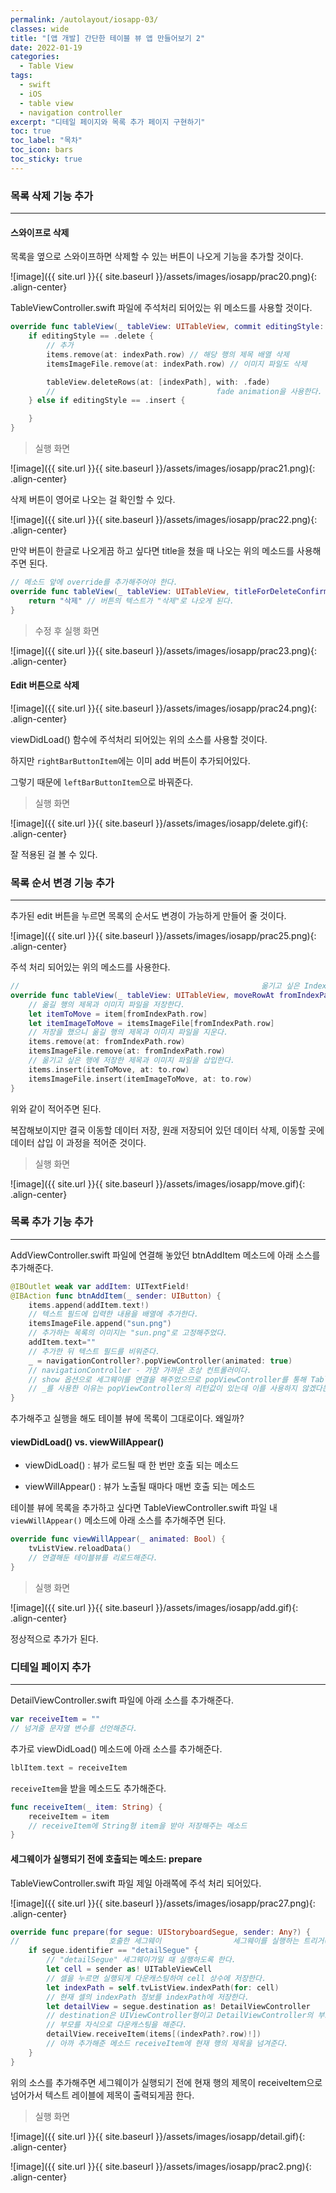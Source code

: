 ```yaml
---
permalink: /autolayout/iosapp-03/
classes: wide
title: "[앱 개발] 간단한 테이블 뷰 앱 만들어보기 2"
date: 2022-01-19
categories:
  - Table View
tags:
  - swift
  - iOS
  - table view
  - navigation controller
excerpt: "디테일 페이지와 목록 추가 페이지 구현하기"
toc: true
toc_label: "목차"
toc_icon: bars
toc_sticky: true
---
```


### 목록 삭제 기능 추가

---

#### 스와이프로 삭제

목록을 옆으로 스와이프하면 삭제할 수 있는 버튼이 나오게 기능을 추가할 것이다.

![image]({{ site.url }}{{ site.baseurl }}/assets/images/iosapp/prac20.png){: .align-center}

TableViewController.swift 파일에 주석처리 되어있는 위 메소드를 사용할 것이다.

```swift
override func tableView(_ tableView: UITableView, commit editingStyle: UITableViewCellEditingStyle, forRowAt indexPath: IndexPath) {
    if editingStyle == .delete {
        // 추가
        items.remove(at: indexPath.row) // 해당 행의 제목 배열 삭제
        itemsImageFile.remove(at: indexPath.row) // 이미지 파일도 삭제

        tableView.deleteRows(at: [indexPath], with: .fade)
        //                                    fade animation을 사용한다.
    } else if editingStyle == .insert {

    }
}
```

> 실행 화면

![image]({{ site.url }}{{ site.baseurl }}/assets/images/iosapp/prac21.png){: .align-center}

삭제 버튼이 영어로 나오는 걸 확인할 수 있다.

![image]({{ site.url }}{{ site.baseurl }}/assets/images/iosapp/prac22.png){: .align-center}

만약 버튼이 한글로 나오게끔 하고 싶다면 title을 쳤을 때 나오는 위의 메소드를 사용해주면 된다.

```swift
// 메소드 앞에 override를 추가해주어야 한다.
override func tableView(_ tableView: UITableView, titleForDeleteConfirmationButtonForRowAt indexPath: IndexPath) -> String? {
    return "삭제" // 버튼의 텍스트가 "삭제"로 나오게 된다.
}
```

> 수정 후 실행 화면

![image]({{ site.url }}{{ site.baseurl }}/assets/images/iosapp/prac23.png){: .align-center}

#### Edit 버튼으로 삭제

![image]({{ site.url }}{{ site.baseurl }}/assets/images/iosapp/prac24.png){: .align-center}

viewDidLoad() 함수에 주석처리 되어있는 위의 소스를 사용할 것이다.

하지만 `rightBarButtonItem`에는 이미 add 버튼이 추가되어있다.

그렇기 때문에 `leftBarButtonItem`으로 바꿔준다.

> 실행 화면

![image]({{ site.url }}{{ site.baseurl }}/assets/images/iosapp/delete.gif){: .align-center}

잘 적용된 걸 볼 수 있다.

### 목록 순서 변경 기능 추가

---

추가된 edit 버튼을 누르면 목록의 순서도 변경이 가능하게 만들어 줄 것이다.

![image]({{ site.url }}{{ site.baseurl }}/assets/images/iosapp/prac25.png){: .align-center}

주석 처리 되어있는 위의 메소드를 사용한다.

```swift
//                                                      옮기고 싶은 IndexPath         옮길 위치
override func tableView(_ tableView: UITableView, moveRowAt fromIndexPath: IndexPath, to: IndexPath) {
    // 옮길 행의 제목과 이미지 파일을 저장한다.
    let itemToMove = item[fromIndexPath.row]
    let itemImageToMove = itemsImageFile[fromIndexPath.row]
    // 저장을 했으니 옮길 행의 제목과 이미지 파일을 지운다.
    items.remove(at: fromIndexPath.row)
    itemsImageFile.remove(at: fromIndexPath.row)
    // 옮기고 싶은 행에 저장한 제목과 이미지 파일을 삽입한다.
    items.insert(itemToMove, at: to.row)
    itemsImageFile.insert(itemImageToMove, at: to.row)
}
```

위와 같이 적어주면 된다.

복잡해보이지만 결국 이동할 데이터 저장, 원래 저장되어 있던 데이터 삭제, 이동할 곳에 데이터 삽입 이 과정을 적어준 것이다.

> 실행 화면

![image]({{ site.url }}{{ site.baseurl }}/assets/images/iosapp/move.gif){: .align-center}

### 목록 추가 기능 추가

---

AddViewController.swift 파일에 연결해 놓았던 btnAddItem 메소드에 아래 소스를 추가해준다.

```swift
@IBOutlet weak var addItem: UITextField!
@IBAction func btnAddItem(_ sender: UIButton) {
    items.append(addItem.text!)
    // 텍스트 필드에 입력한 내용을 배열에 추가한다.
    itemsImageFile.append("sun.png")
    // 추가하는 목록의 이미지는 "sun.png"로 고정해주었다.
    addItem.text=""
    // 추가한 뒤 텍스트 필드를 비워준다.
    _ = navigationController?.popViewController(animated: true)
    // navigationController - 가장 가까운 조상 컨트롤러이다.
    // show 옵션으로 세그웨이를 연결을 해주었으므로 popViewController를 통해 Table View로 돌아가게 된다.
    // _를 사용한 이유는 popViewController의 리턴값이 있는데 이를 사용하지 않겠다는 의미이다.
}
```

추가해주고 실행을 해도 테이블 뷰에 목록이 그대로이다. 왜일까?

#### viewDidLoad() vs. viewWillAppear()

- viewDidLoad() : 뷰가 로드될 때 한 번만 호출 되는 메소드

- viewWillAppear() : 뷰가 노출될 때마다 매번 호출 되는 메소드

테이블 뷰에 목록을 추가하고 싶다면 TableViewController.swift 파일 내 `viewWillAppear()` 메소드에 아래 소스를 추가해주면 된다.

```swift
override func viewWillAppear(_ animated: Bool) {
    tvListView.reloadData()
    // 연결해둔 테이블뷰를 리로드해준다.
}
```

> 실행 화면

![image]({{ site.url }}{{ site.baseurl }}/assets/images/iosapp/add.gif){: .align-center}

정상적으로 추가가 된다.

### 디테일 페이지 추가

---

DetailViewController.swift 파일에 아래 소스를 추가해준다.

```swift
var receiveItem = ""
// 넘겨줄 문자열 변수를 선언해준다.
```

추가로 viewDidLoad() 메소드에 아래 소스를 추가해준다.

```swift
lblItem.text = receiveItem
```

`receiveItem`을 받을 메소드도 추가해준다.

```swift
func receiveItem(_ item: String) {
    receiveItem = item
    // receiveItem에 String형 item을 받아 저장해주는 메소드
}
```

#### 세그웨이가 실행되기 전에 호출되는 메소드: prepare

TableViewController.swift 파일 제일 아래쪽에 주석 처리 되어있다.

![image]({{ site.url }}{{ site.baseurl }}/assets/images/iosapp/prac27.png){: .align-center}

```swift
override func prepare(for segue: UIStoryboardSegue, sender: Any?) {
//                    호출한 세그웨이                세그웨이를 실행하는 트리거(목적지 작성)
    if segue.identifier == "detailSegue" {
        // "detailSegue" 세그웨이가일 때 실행하도록 한다.
        let cell = sender as! UITableViewCell
        // 셀을 누르면 실행되게 다운캐스팅하여 cell 상수에 저장한다.
        let indexPath = self.tvListView.indexPath(for: cell)
        // 현재 셀의 indexPath 정보를 indexPath에 저장한다.
        let detailView = segue.destination as! DetailViewController
        // destination은 UIViewController형이고 DetailViewController의 부모는 UIViewController이다.
        // 부모를 자식으로 다운캐스팅을 해준다.
        detailView.receiveItem(items[(indexPath?.row)!])
        // 아까 추가해준 메소드 receiveItem에 현재 행의 제목을 넘겨준다.
    }
}
```

위의 소스를 추가해주면 세그웨이가 실행되기 전에 현재 행의 제목이 receiveItem으로 넘어가서 텍스트 레이블에 제목이 출력되게끔 한다.

> 실행 화면

![image]({{ site.url }}{{ site.baseurl }}/assets/images/iosapp/detail.gif){: .align-center}








![image]({{ site.url }}{{ site.baseurl }}/assets/images/iosapp/prac2.png){: .align-center}
